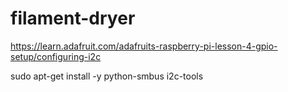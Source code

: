 # filament-dryer

https://learn.adafruit.com/adafruits-raspberry-pi-lesson-4-gpio-setup/configuring-i2c

sudo apt-get install -y python-smbus i2c-tools